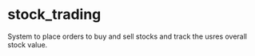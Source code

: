 # stock_trading
System to place orders to buy and sell stocks and track the usres overall stock value.
